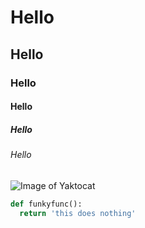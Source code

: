 # Hello
## Hello
### Hello
#### Hello
##### Hello
###### Hello

![Image of Yaktocat](https://octodex.github.com/images/yaktocat.png)

```py
def funkyfunc():
  return 'this does nothing'
```
